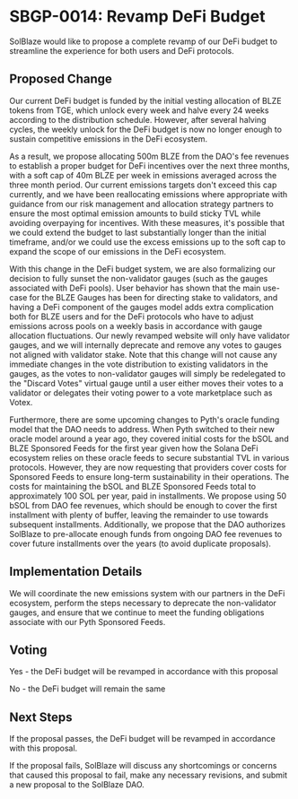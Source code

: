 # SBGP-0014: Revamp DeFi Budget
SolBlaze would like to propose a complete revamp of our DeFi budget to streamline the experience for both users and DeFi protocols.

## Proposed Change
Our current DeFi budget is funded by the initial vesting allocation of BLZE tokens from TGE, which unlock every week and halve every 24 weeks according to the distribution schedule. However, after several halving cycles, the weekly unlock for the DeFi budget is now no longer enough to sustain competitive emissions in the DeFi ecosystem.

As a result, we propose allocating 500m BLZE from the DAO's fee revenues to establish a proper budget for DeFi incentives over the next three months, with a soft cap of 40m BLZE per week in emissions averaged across the three month period. Our current emissions targets don't exceed this cap currently, and we have been reallocating emissions where appropriate with guidance from our risk management and allocation strategy partners to ensure the most optimal emission amounts to build sticky TVL while avoiding overpaying for incentives. With these measures, it's possible that we could extend the budget to last substantially longer than the initial timeframe, and/or we could use the excess emissions up to the soft cap to expand the scope of our emissions in the DeFi ecosystem.

With this change in the DeFi budget system, we are also formalizing our decision to fully sunset the non-validator gauges (such as the gauges associated with DeFi pools). User behavior has shown that the main use-case for the BLZE Gauges has been for directing stake to validators, and having a DeFi component of the gauges model adds extra complication both for BLZE users and for the DeFi protocols who have to adjust emissions across pools on a weekly basis in accordance with gauge allocation fluctuations. Our newly revamped website will only have validator gauges, and we will internally deprecate and remove any votes to gauges not aligned with validator stake. Note that this change will not cause any immediate changes in the vote distribution to existing validators in the gauges, as the votes to non-validator gauges will simply be redelegated to the "Discard Votes" virtual gauge until a user either moves their votes to a validator or delegates their voting power to a vote marketplace such as Votex.

Furthermore, there are some upcoming changes to Pyth's oracle funding model that the DAO needs to address. When Pyth switched to their new oracle model around a year ago, they covered initial costs for the bSOL and BLZE Sponsored Feeds for the first year given how the Solana DeFi ecosystem relies on these oracle feeds to secure substantial TVL in various protocols. However, they are now requesting that providers cover costs for Sponsored Feeds to ensure long-term sustainability in their operations. The costs for maintaining the bSOL and BLZE Sponsored Feeds total to approximately 100 SOL per year, paid in installments. We propose using 50 bSOL from DAO fee revenues, which should be enough to cover the first installment with plenty of buffer, leaving the remainder to use towards subsequent installments. Additionally, we propose that the DAO authorizes SolBlaze to pre-allocate enough funds from ongoing DAO fee revenues to cover future installments over the years (to avoid duplicate proposals).

## Implementation Details

We will coordinate the new emissions system with our partners in the DeFi ecosystem, perform the steps necessary to deprecate the non-validator gauges, and ensure that we continue to meet the funding obligations associate with our Pyth Sponsored Feeds.

## Voting
Yes - the DeFi budget will be revamped in accordance with this proposal

No - the DeFi budget will remain the same

## Next Steps
If the proposal passes, the DeFi budget will be revamped in accordance with this proposal.

If the proposal fails, SolBlaze will discuss any shortcomings or concerns that caused this proposal to fail, make any necessary revisions, and submit a new proposal to the SolBlaze DAO.
